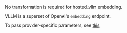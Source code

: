 No transformation is required for hosted_vllm embedding.

VLLM is a superset of OpenAI's `embedding` endpoint.

To pass provider-specific parameters, see [this](https://docs.hanzo.ai/docs/completion/provider_specific_params)